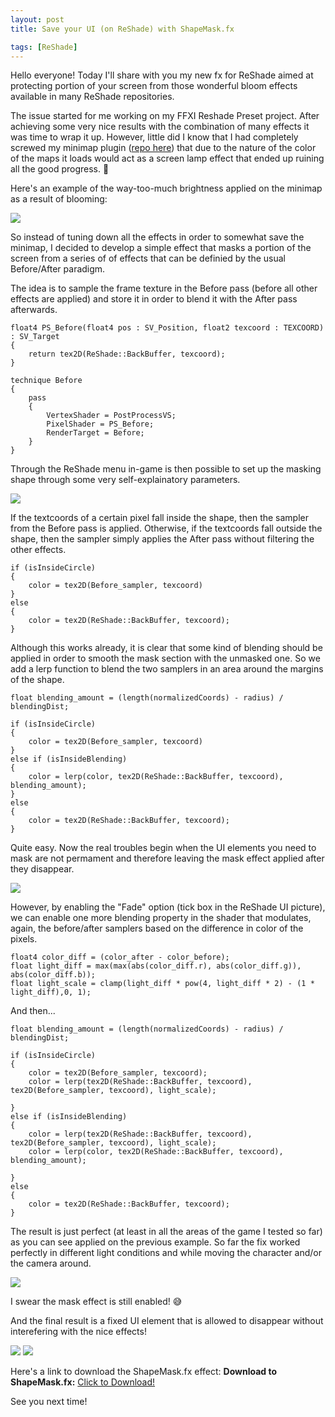 ```yaml
---
layout: post
title: Save your UI (on ReShade) with ShapeMask.fx

tags: [ReShade]
---
```


Hello everyone!
Today I'll share with you my new fx for ReShade aimed at protecting portion of your screen from those wonderful bloom effects available in many ReShade repositories.

The issue started for me working on my FFXI Reshade Preset project. After achieving some very nice results with the combination of many effects it was time to wrap it up.
However, little did I know that I had completely screwed my minimap plugin (<a href="https://git.ashitaxi.com/Plugins/Minimap/commits/commit/78e2952ff4b798410a0535a3d1b73b9ee059d6b1" target="_blank">repo here</a>) that due to the nature of the color of the maps it loads would act as a screen lamp effect that ended up ruining all the good progress. 🥲

Here's an example of the way-too-much brightness applied on the minimap as a result of blooming:
<div class="custom-image-container-centered">
  <img src="/ElfyLab/img/posts/reshadeIssue.png" style="max-height: 500px" />
</div>

So instead of tuning down all the effects in order to somewhat save the minimap, I decided to develop a simple effect that masks a portion of the screen from a series of of effects that can be definied by the usual Before/After paradigm.

The idea is to sample the frame texture in the Before pass (before all other effects are applied) and store it in order to blend it with the After pass afterwards.

```hlsl
float4 PS_Before(float4 pos : SV_Position, float2 texcoord : TEXCOORD) : SV_Target
{
    return tex2D(ReShade::BackBuffer, texcoord);
}

technique Before
{
    pass
    {
        VertexShader = PostProcessVS;
        PixelShader = PS_Before;
        RenderTarget = Before;
    }
}
```

Through the ReShade menu in-game is then possible to set up the masking shape through some very self-explainatory parameters.

<div class="custom-image-container-centered">
  <img src="/ElfyLab/img/posts/ShapeMask.png" style="max-height: 500px" />
</div>


If the textcoords of a certain pixel fall inside the shape, then the sampler from the Before pass is applied.
Otherwise, if the textcoords fall outside the shape, then the sampler simply applies the After pass without filtering the other effects.

```hlsl
if (isInsideCircle)
{
	color = tex2D(Before_sampler, texcoord)
}
else
{
	color = tex2D(ReShade::BackBuffer, texcoord);
}
```
Although this works already, it is clear that some kind of blending should be applied in order to smooth the mask section with the unmasked one.
So we add a lerp function to blend the two samplers in an area around the margins of the shape.
```hlsl
float blending_amount = (length(normalizedCoords) - radius) / blendingDist;

if (isInsideCircle)
{
	color = tex2D(Before_sampler, texcoord)
}
else if (isInsideBlending)
{
	color = lerp(color, tex2D(ReShade::BackBuffer, texcoord), blending_amount);
}
else
{
	color = tex2D(ReShade::BackBuffer, texcoord);
}
```
Quite easy.
Now the real troubles begin when the UI elements you need to mask are not permament and therefore leaving the mask effect applied after they disappear.

<div class="custom-image-container-centered">
  <img src="/ElfyLab/img/posts/ShapeMaskfadeOff.png" style="max-height: 500px" />
</div>

However, by enabling the "Fade" option (tick box in the ReShade UI picture), we can enable one more blending property in the shader that modulates, again, the before/after samplers based on the difference in color of the pixels.

```hlsl
float4 color_diff = (color_after - color_before);
float light_diff = max(max(abs(color_diff.r), abs(color_diff.g)), abs(color_diff.b));
float light_scale = clamp(light_diff * pow(4, light_diff * 2) - (1 * light_diff),0, 1);
```
And then...
```hlsl
float blending_amount = (length(normalizedCoords) - radius) / blendingDist;

if (isInsideCircle)
{
    color = tex2D(Before_sampler, texcoord);
    color = lerp(tex2D(ReShade::BackBuffer, texcoord), tex2D(Before_sampler, texcoord), light_scale);

}
else if (isInsideBlending)
{
    color = lerp(tex2D(ReShade::BackBuffer, texcoord), tex2D(Before_sampler, texcoord), light_scale);
    color = lerp(color, tex2D(ReShade::BackBuffer, texcoord), blending_amount);

}
else
{
    color = tex2D(ReShade::BackBuffer, texcoord);
}
```

The result is just perfect (at least in all the areas of the game I tested so far) as you can see applied on the previous example.
So far the fix worked perfectly in different light conditions and while moving the character and/or the camera around.
<div class="custom-image-container-centered">
  <img src="/ElfyLab/img/posts/ShapeMaskfadeOn.png" style="max-height: 500px" />
</div>

I swear the mask effect is still enabled! 😅

And the final result is a fixed UI element that is allowed to disappear without interefering with the nice effects!
<div class="custom-image-container-centered">
	<div class="custom-image-container">
  	  <img src="/ElfyLab/img/posts/reshadeIssue.png" style="max-height: 500px" />
 	  <img src="/ElfyLab/img/posts/reshadeIssueFix.png" style="max-height: 500px" />
	</div>	
</div>

Here's a link to download the ShapeMask.fx effect:
<b>Download to ShapeMask.fx:</b> <a href="/ElfyLab/downloads/ShapeMask.fx" download>Click to Download!</a>

See you next time!

